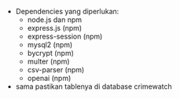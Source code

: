 - Dependencies yang diperlukan:
  - node.js dan npm
  - express.js (npm)
  - express-session (npm)
  - mysql2 (npm)
  - bycrypt (npm)
  - multer (npm)
  - csv-parser (npm)
  - openai (npm)
- sama pastikan tablenya di database crimewatch
